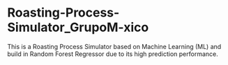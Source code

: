 # Roasting-Process-Simulator_GrupoM-xico
This is a Roasting Process Simulator based on Machine Learning (ML) and build in Random Forest Regressor due to its high prediction performance.
